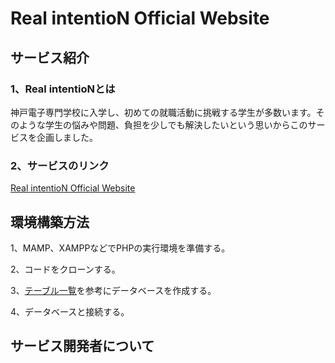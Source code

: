 # **Real intentioN Official Website**

## **サービス紹介**
### 1、Real intentioNとは
神戸電子専門学校に入学し、初めての就職活動に挑戦する学生が多数います。そのような学生の悩みや問題、負担を少しでも解決したいという思いからこのサービスを企画しました。

### 2、サービスのリンク
[Real intentioN Official Website](https://real-intention.website/)

## **環境構築方法**
1、MAMP、XAMPPなどでPHPの実行環境を準備する。

2、コードをクローンする。

3、[テーブル一覧](https://docs.google.com/spreadsheets/d/10E-FRdTQbi89ZpflQkGmgmhxS4mFfl7eoUnpO4ouOpw/edit#gid=0)を参考にデータベースを作成する。

4、データベースと接続する。

## **サービス開発者について**

